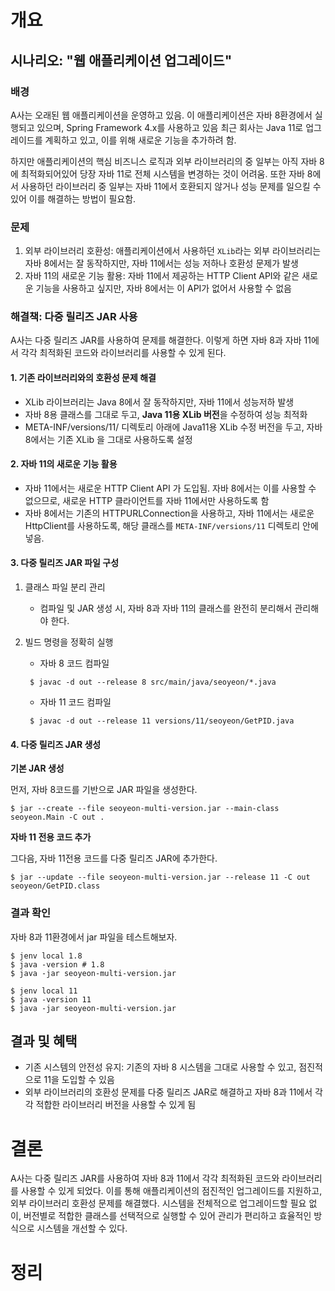 <!-- Date: 2025-01-25 -->
<!-- Update Date: 2025-01-26 -->
<!-- File ID: f22e8fe2-f4d2-4c82-b7f4-ee5d46c95970 -->
<!-- Author: Seoyeon Jang -->

# 개요

## 시나리오: "웹 애플리케이션 업그레이드"

### 배경

A사는 오래된 웹 애플리케이션을 운영하고 있음. 이 애플리케이션은 자바 8환경에서 실행되고 있으며, Spring Framework 4.x를 사용하고 있음 최근 회사는 Java 11로 업그레이드를 계획하고 있고, 이를
위해 새로운 기능을 추가하려 함.

하지만 애플리케이션의 핵심 비즈니스 로직과 외부 라이브러리의 중 일부는 아직 자바 8에 최적화되어있어 당장 자바 11로 전체 시스템을 변경하는 것이 어려움. 또한 자바 8에서 사용하던 라이브러리 중 일부는 자바
11에서 호환되지 않거나 성능 문제를 일으킬 수 있어 이를 해결하는 방법이 필요함.

### 문제

1. 외부 라이브러리 호환성: 애플리케이션에서 사용하던 `XLib`라는 외부 라이브러리는 자바 8에서는 잘 동작하지만, 자바 11에서는 성능 저하나 호환성 문제가 발생
2. 자바 11의 새로운 기능 활용: 자바 11에서 제공하는 HTTP Client API와 같은 새로운 기능을 사용하고 싶지만, 자바 8에서는 이 API가 없어서 사용할 수 없음

### 해결책: 다중 릴리즈 JAR 사용

A사는 다중 릴리즈 JAR를 사용하여 문제를 해결한다. 이렇게 하면 자바 8과 자바 11에서 각각 최적화된 코드와 라이브러리를 사용할 수 있게 된다.

#### 1. 기존 라이브러리와의 호환성 문제 해결

- XLib 라이브러리는 Java 8에서 잘 동작하지만, 자바 11에서 성능저하 발생
- 자바 8용 클래스를 그대로 두고, **Java 11용 XLib 버전**을 수정하여 성능 최적화
- META-INF/versions/11/ 디렉토리 아래에 Java11용 XLib 수정 버전을 두고, 자바 8에서는 기존 XLib 을 그대로 사용하도록 설정

#### 2. 자바 11의 새로운 기능 활용

- 자바 11에서는 새로운 HTTP Client API 가 도입됨. 자바 8에서는 이를 사용할 수 없으므로, 새로운 HTTP 클라이언트를 자바 11에서만 사용하도록 함
- 자바 8에서는 기존의 HTTPURLConnection을 사용하고, 자바 11에서는 새로운 HttpClient를 사용하도록, 해당 클래스를 `META-INF/versions/11` 디렉토리 안에 넣음.

#### 3. 다중 릴리즈 JAR 파일 구성

1. 클래스 파일 분리 관리
    - 컴파일 및 JAR 생성 시, 자바 8과 자바 11의 클래스를 완전히 분리해서 관리해야 한다.

2. 빌드 명령을 정확히 실행
    - 자바 8 코드 컴파일
   ```shell
    $ javac -d out --release 8 src/main/java/seoyeon/*.java
    ```
    - 자바 11 코드 컴파일
   ```shell
    $ javac -d out --release 11 versions/11/seoyeon/GetPID.java
    ```

#### 4. 다중 릴리즈 JAR 생성

**기본 JAR 생성**

먼저, 자바 8코드를 기반으로 JAR 파일을 생성한다.

```shell
$ jar --create --file seoyeon-multi-version.jar --main-class seoyeon.Main -C out .
```

**자바 11 전용 코드 추가**

그다음, 자바 11전용 코드를 다중 릴리즈 JAR에 추가한다.

```shell
$ jar --update --file seoyeon-multi-version.jar --release 11 -C out seoyeon/GetPID.class
```

### 결과 확인

자바 8과 11환경에서 jar 파일을 테스트해보자.

```shell
$ jenv local 1.8
$ java -version # 1.8
$ java -jar seoyeon-multi-version.jar

$ jenv local 11
$ java -version 11
$ java -jar seoyeon-multi-version.jar
```

## 결과 및 혜택

- 기존 시스템의 안전성 유지: 기존의 자바 8 시스템을 그대로 사용할 수 있고, 점진적으로 11을 도입할 수 있음
- 외부 라이브러리의 호환성 문제를 다중 릴리즈 JAR로 해결하고 자바 8과 11에서 각각 적합한 라이브러리 버전을 사용할 수 있게 됨

# 결론

A사는 다중 릴리즈 JAR를 사용하여 자바 8과 11에서 각각 최적화된 코드와 라이브러리를 사용할 수 있게 되었다. 이를 통해 애플리케이션의 점진적인 업그레이드를 지원하고, 외부 라이브러리 호환성 문제를 해결했다.
시스템을 전체적으로 업그레이드할 필요 없이, 버전별로 적합한 클래스를 선택적으로 실행할 수 있어 관리가 편리하고 효율적인 방식으로 시스템을 개선할 수 있다.

# 정리


